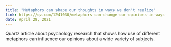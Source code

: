 ```yaml
---
title: "Metaphors can shape our thoughts in ways we don't realize"
link: https://qz.com/1241030/metaphors-can-change-our-opinions-in-ways-we-dont-even-realize/
date: April 28, 2021
---
```


Quartz article about psychology research that shows how use of different metaphors can influence our opinions about a wide variety of subjects.
